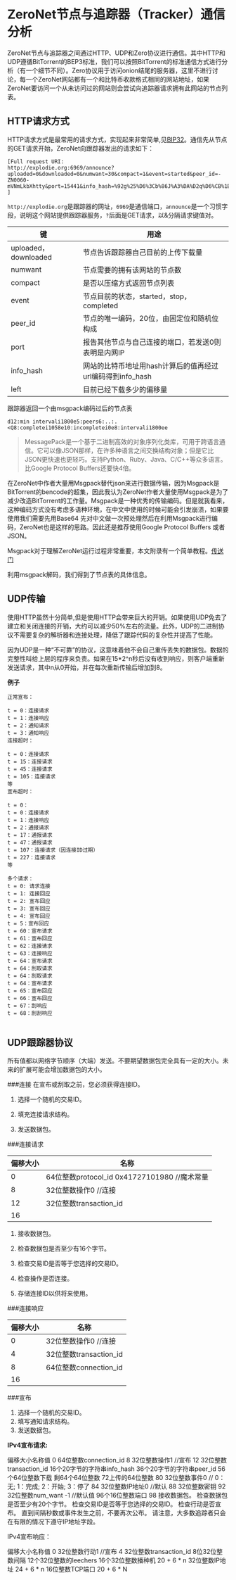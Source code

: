 # ZeroNet节点与追踪器（Tracker）通信分析

ZeroNet节点与追踪器之间通过HTTP、UDP和Zero协议进行通信。其中HTTP和UDP遵循BitTorrent的BEP3标准，我们可以按照BitTorrent的标准通信方式进行分析（有一个细节不同）。Zero协议用于访问onion结尾的服务器，这里不进行讨论，每一个ZeroNet网站都有一个和比特币收款格式相同的网站地址，如果ZeroNet要访问一个从未访问过的网站则会尝试向追踪器请求拥有此网站的节点列表。

## HTTP请求方式

HTTP请求方式是最常用的请求方式，实现起来非常简单,见[BIP32](http://www.bittorrent.org/beps/bep_0003.html)。通信先从节点的GET请求开始，ZeroNet向跟踪器发出的请求如下：

```
[Full request URI: 
http://explodie.org:6969/announce?uploaded=0&downloaded=0&numwant=30&compact=1&event=started&peer_id=-ZN0060-mVNmLkbXhtty&port=15441&info_hash=%92g%25%D6%3Cb%86J%A3%DA%D2q%D6%CB%1B%A4%0E%0A%91%BF&left=0
]
```

`http://explodie.org`是跟踪器的网址，`6969`是通信端口，`announce`是一个习惯字段，说明这个网站提供跟踪器服务，`?`后面是GET请求，以&分隔请求键值对。

| 键 | 用途 |
| --- | --- |
| uploaded，downloaded | 节点告诉跟踪器自己目前的上传下载量 |
| numwant | 节点需要的拥有该网站的节点数 |
| compact | 是否以压缩方式返回节点列表 |
| event | 节点目前的状态，started，stop，completed |
| peer\_id | 节点的唯一编码，20位，由固定位和随机位构成 |
| port | 报告其他节点与自己连接的端口，若发送0则表明是内网IP |
| info\_hash | 网站的比特币地址用hash计算后的值再经过url编码得到info\_hash |
| left | 目前已经下载多少的偏移量 |

跟踪器返回一个由msgpack编码过后的节点表

`d12:min intervali1800e5:peers6:..:.<Q8:completei1058e10:incompletei0e8:intervali1800ee`

> MessagePack是一个基于二进制高效的对象序列化类库，可用于跨语言通信。它可以像JSON那样，在许多种语言之间交换结构对象；但是它比JSON更快速也更轻巧。支持Python、Ruby、Java、C/C++等众多语言。比Google Protocol Buffers还要快4倍。

在ZeroNet中作者大量用Msgpack替代json来进行数据传输，因为Msgpack是BitTorrent的bencode的超集，因此我认为ZeroNet作者大量使用Msgpack是为了减少改造BitTorrent的工作量。Msgpack是一种优秀的传输编码。但是就我看来，这种编码方式没有考虑多语种环境，在中文中使用的时候可能会引发崩溃，如果要使用我们需要先用Base64 先对中文做一次预处理然后在利用Msgpack进行编码，ZeroNet也是这样的思路。因此还是推荐使用Google Protocol Buffers 或者JSON。

Msgpack对于理解ZeroNet运行过程非常重要，本文附录有一个简单教程。[传送门]()

利用msgpack解码，我们得到了节点表的具体信息。

## UDP传输

使用HTTP虽然十分简单,但是使用HTTP会带来巨大的开销。如果使用UDP免去了建立和关闭连接的开销，大约可以减少50%左右的流量。此外，UDP的二进制协议不需要复杂的解析器和连接处理，降低了跟踪代码的复杂性并提高了性能。

因为UDP是一种“不可靠”的协议，这意味着他不会自己重传丢失的数据包。数据的完整性叫给上层的程序来负责。如果在15\*2^n秒后没有收到响应，则客户端重新发送请求，其中n从0开始，并在每次重新传输后增加到8。

**例子**

```
正常宣布：

t = 0：连接请求
t = 1：连接响应
t = 2：通知请求
t = 3：通知响应
连接超时：

t = 0：连接请求
t = 15：连接请求
t = 45：连接请求
t = 105：连接请求
等
宣布超时：

t = 0：
t = 0：连接请求
t = 1：连接响应
t = 2：通报请求
t = 17：通报请求
t = 47：通报请求
t = 107：连接请求（因连接ID过期）
t = 227：连接请求
等

多个请求：
t = 0: 请求连接
t = 1: 连接回应
t = 2: 宣布回应
t = 3: 宣布回应
t = 4: 宣布回应
t = 5：宣布回应
t = 60：宣布请求
t = 61：宣布回应
t = 62：连接请求
t = 63：连接响应
t = 64：宣布请求
t = 64：刮取请求
t = 64：刮取请求
t = 64：宣布请求
t = 65：宣布回应
t = 66：宣布回应
t = 67：刮响应
t = 68：刮刮响应


```

## UDP跟踪器协议

所有值都以网络字节顺序（大端）发送。不要期望数据包完全具有一定的大小。未来的扩展可能会增加数据包的大小。

###连接
在宣布或刮取之前，您必须获得连接ID。

1.  选择一个随机的交易ID。

2.  填充连接请求结构。
3.  发送数据包。

###连接请求

| 偏移大小 | 名称                                    |
| ---- | ------------------------------------- |
| 0    | 64位整数protocol_id 0x41727101980 //魔术常量 |
| 8    | 32位整数操作0 //连接                         |
| 12   | 32位整数transaction_id                   |
| 16   |                                       |



1.  接收数据包。

2.  检查数据包是否至少有16个字节。
3.  检查交易ID是否等于您选择的交易ID。
4.  检查操作是否连接。
5.  存储连接ID以供将来使用。

###连接响应

| 偏移大小 | 名称                  |
| ---- | ------------------- |
| 0    | 32位整数操作0 //连接       |
| 4    | 32位整数transaction_id |
| 8    | 64位整数connection_id  |
| 16   |                     |



###宣布

1.  选择一个随机的交易ID。
2.  填写通知请求结构。
3.  发送数据包。

**IPv4宣布请求:**

偏移大小名称值
0 64位整数connection_id
8 32位整数操作1 //宣布
12 32位整数transaction_id
16个20字节的字符串info_hash
36个20字节的字符串peer_id
56个64位整数下载
剩64个64位整数
72上传的64位整数
80 32位整数事件0 // 0：无; 1：完成; 2：开始; 3：停了
84 32位整数IP地址0 //默认
88 32位整数密钥
92 32位整数num_want -1 //默认值
96个16位整数端口
98
接收数据包。
检查数据包是否至少有20个字节。
检查交易ID是否等于您选择的交易ID。
检查行动是否宣布。
直到间隔秒数或事件发生之前，不要再次公布。
请注意，大多数追踪者只会在有限的情况下遵守IP地址字段。

IPv4宣布响应：

偏移大小名称值
0 32位整数行动1 //宣布
4 32位整数transaction_id
8位32位整数间隔
12个32位整数的leechers
16个32位整数播种机
20 + 6 * n 32位整数IP地址
24 + 6 * n 16位整数TCP端口
20 + 6 * N

